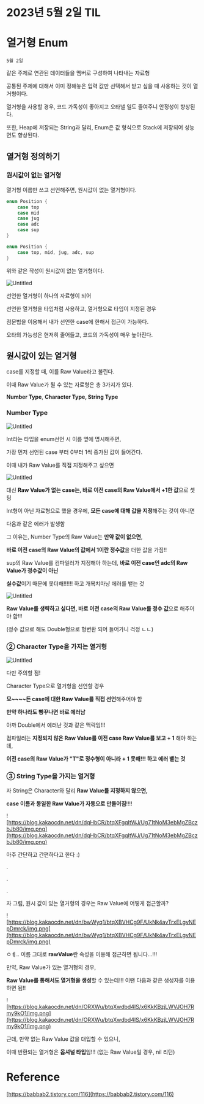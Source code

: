 # 2023년 5월 2일 TIL

# 열거형 Enum

`5월 2일`

같은 주제로 연관된 데이터들을 멤버로 구성하여 나타내는 자료형

공통된 주제에 대해서 이미 정해놓은 입력 값만 선택해서 받고 싶을 때 사용하는 것이 열거형이다.

열거형을 사용할 경우, 코드 가독성이 좋아지고 오타낼 일도 줄여주니 안정성이 향상된다.

또한, Heap에 저장되는 String과 달리, Enum은 값 형식으로 Stack에 저장되어 성능면도 향상된다.

## 열거형 정의하기

### 원시값이 없는 열거형

열거형 이름만 쓰고 선언해주면, 원시값이 없는 열거형이다.

```swift
enum Position {
	case top
	case mid
	case jug
	case adc
	case sup
}
```

```swift
enum Position {
	case top, mid, jug, adc, sup
}
```

위와 같은 작성이 원시값이 없는 열거형이다.

![Untitled](https://s3-us-west-2.amazonaws.com/secure.notion-static.com/6a152ffa-5eb0-4d39-ad9b-c7499d9116db/Untitled.png)

선언한 열거형이 하나의 자료형이 되어

선언한 열거형을 타입처럼 사용하고, 열거형으로 타입이 지정된 경우

점문법을 이용해서 내가 선언한 case에 한해서 접근이 가능하다.

오타의 가능성은 현저히 줄어들고, 코드의 가독성이 매우 높아진다.

## 원시값이 있는 열거형

case를 지정할 때, 이를 Raw Value라고 불린다.

이때 Raw Value가 될 수 있는 자료형은 총 3가지가 있다.

**Number Type**, **Character Type, String Type**

### **Number Type**

![Untitled](https://s3-us-west-2.amazonaws.com/secure.notion-static.com/739ab4f9-aea9-4fe8-9fae-2b5956b3e3ce/Untitled.png)

Int라는 타입을 enum선언 시 이름 옆에 명시해주면,

가장 먼저 선언된 case 부터 0부터 1씩 증가된 값이 들어간다.

이때 내가 Raw Value를 직접 지정해주고 싶으면

![Untitled](https://s3-us-west-2.amazonaws.com/secure.notion-static.com/6669cbda-3550-4fc9-a6d7-d0c8e368ed9b/Untitled.png)

대신 **Raw Value가 없는 case는, 바로 이전 case의 Raw Value에서 +1한 값**으로 셋팅

Int형이 아닌 자료형으로 했을 경우에, **모든 case에 대해 값을 지정**해주는 것이 아니면

다음과 같은 에러가 발생함

그 이유는, Number Type의 Raw Value는 **만약 값이 없으면**,

**바로 이전 case의 Raw Value의 값에서 1이란 정수값**을 더한 값을 가짐!!

sup의 Raw Value를 컴파일러가 지정해아 하는데, **바로 이전 case인 adc의 Raw Value가 정수값이 아닌**

**실수값**이기 때문에 못더해!!!!!! 하고 개복치마냥 에러를 뱉는 것

![Untitled](https://s3-us-west-2.amazonaws.com/secure.notion-static.com/65c94aee-c4c6-444c-a5ab-d49238de4240/Untitled.png)

**Raw Value를 생략하고 싶다면, 바로 이전 case의 Raw Value를 정수 값**으로 해주어야 함!!!

(정수 값으로 해도 Double형으로 형변환 되어 들어가니 걱정 ㄴㄴ)

### ****② Character Type을 가지는 열거형****

![Untitled](https://s3-us-west-2.amazonaws.com/secure.notion-static.com/bc67cc90-8f97-4025-9766-13767f5266b6/Untitled.png)

다만 주의할 점!

Character Type으로 열거형을 선언할 경우

**모~~~~든 case에 대한 Raw Value를 직접 선언**해주어야 함

**만약 하나라도 빵꾸나면 바로 에러남**

아까 Double에서 에러난 것과 같은 맥락임!!!

컴파일러는 **지정되지 않은 Raw Value를 이전 case Raw Value를 보고 + 1** 해야 하는데,

**이전 case의 Raw Value가 "T"로 정수형이 아니라 + 1 못해!!! 하고 에러 뱉는 것**

### ****③ String Type을 가지는 열거형****

자 String은 Character와 달리 **Raw Value를 지정하지 않으면,**

**case 이름과 동일한 Raw Value가 자동으로 만들어짐**!!!!

![https://blog.kakaocdn.net/dn/dqHbCR/btqXFgqItWJ/Ug71tNoM3ebMgZBczbJb80/img.png](https://blog.kakaocdn.net/dn/dqHbCR/btqXFgqItWJ/Ug71tNoM3ebMgZBczbJb80/img.png)

아주 간단하고 간편하다고 한다 :)

.

.

.

자 그럼, 원시 값이 있는 열거형의 경우는 Raw Value에 어떻게 접근할까?

![https://blog.kakaocdn.net/dn/bwWyq1/btqXBVHCg9F/UkNk4avTrxELgvNEpDmrck/img.png](https://blog.kakaocdn.net/dn/bwWyq1/btqXBVHCg9F/UkNk4avTrxELgvNEpDmrck/img.png)

ㅇㅖ.. 이름 그대로 **rawValue**란 속성을 이용해 접근하면 됨니다...!!!

만약, Raw Value가 있는 열거형의 경우,

**Raw Value를 통해서도 열거형을 생성**할 수 있는데!!! 이땐 다음과 같은 생성자를 이용하면 됨!!

![https://blog.kakaocdn.net/dn/ORXWu/btqXwdbd4IS/x6KkKBzjLWVJOH7Rmy9kO1/img.png](https://blog.kakaocdn.net/dn/ORXWu/btqXwdbd4IS/x6KkKBzjLWVJOH7Rmy9kO1/img.png)

근데, 만약 없는 Raw Value 값을 대입할 수 있으니,

이때 반환되는 열거형은 **옵셔널 타입**임!!! (없는 Raw Value일 경우, nil 리턴)

# Reference

[https://babbab2.tistory.com/116](https://babbab2.tistory.com/116)
